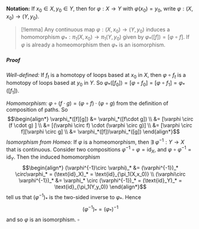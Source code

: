 **Notation:** If $x_0\in X, y_0 \in Y$, then for $\varphi:X \to Y$ with $\varphi(x_0) = y_0$, write $\varphi: (X,x_0) \to (Y,y_0)$.

>[!lemma] 
>Any continuous map $\varphi:(X,x_0)\to (Y,y_0)$ induces a homomorphism $\varphi_*:\pi_1(X,x_0) \to \pi_1(Y,y_0)$ given by $\varphi_*([f]) = [\varphi \circ f]$.
>If $\varphi$ is already a homeomorphism then $\varphi_*$ is an isomorphism.
##### Proof

*Well-defined:* If $f_t$ is a homotopy of loops based at $x_0$ in $X$, then $\varphi \circ f_t$ is a homotopy of loops based at $y_0$ in $Y$. So $\varphi_*([f_0]) = [\varphi \circ f_0] = [\varphi \circ f_1] = \varphi_*([f_1])$.

*Homomorphism:* $\varphi \circ(f\cdot g) = (\varphi \circ f) \cdot (\varphi \circ g)$ from the definition of composition of paths. So $$\begin{align*}
\varphi_*([f][g]) &= \varphi_*([f\cdot g]) \\
&= [\varphi \circ (f \cdot g) ] \\
&= [(\varphi \circ f) \cdot (\varphi \circ g)] \\
&= [\varphi \circ f][\varphi \circ g] \\
&= \varphi_*([f])\varphi_*([g])
\end{align*}$$
*Isomorphism from Homeo:* If $\varphi$ is a homeomorphism, then $\exists\: \varphi^{-1}:Y \to X$ that is continuous.
Consider two compositions $\varphi^{-1} \circ\varphi = \text{id}_X$, and $\varphi \circ\varphi^{-1}= \text{id}_Y$. Then the induced homomorphism
$$\begin{align*}
(\varphi^{-1}\circ \varphi)_* &= (\varphi^{-1})_* \circ\varphi_* = (\text{id}_X)_* = \text{id}_{\pi_1(X,x_0)} \\
(\varphi\circ \varphi^{-1})_* &= \varphi_* \circ (\varphi^{-1})_* = (\text{id}_Y)_* = \text{id}_{\pi_1(Y,y_0)}
\end{align*}$$
tell us that $(\varphi^{-1})_*$ is the two-sided inverse to $\varphi_*$. Hence $$(\varphi^{-1})_* = (\varphi_*)^{-1}$$ and so $\varphi$ is an isomorphism.  $\square$




